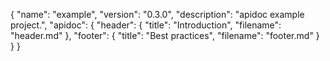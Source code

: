 {
  "name": "example",
  "version": "0.3.0",
  "description": "apidoc example project.",
  "apidoc": {
    "header": {
      "title": "Introduction",
      "filename": "header.md"
    },
    "footer": {
      "title": "Best practices",
      "filename": "footer.md"
    }
  }
}